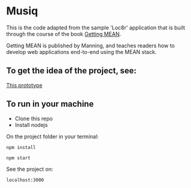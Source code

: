 # Musiq

This is the code adapted from the sample 'Loc8r' application that is built through the course of the book [Getting MEAN](https://www.manning.com/books/getting-mean-with-mongo-express-angular-and-node).

Getting MEAN is published by Manning, and teaches readers how to develop web applications end-to-end using the MEAN stack.

## To get the idea of the project, see:

[This prototype](https://arcane-earth-55459.herokuapp.com/)

## To run in your machine

* Clone this repo
* Install nodejs

On the project folder in your terminal:

`npm install`

`npm start`

See the project on:

`localhost:3000`
